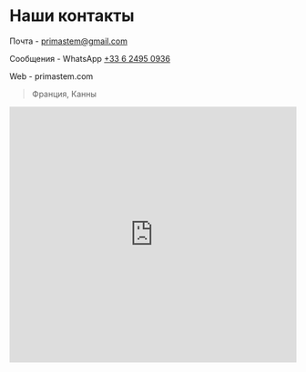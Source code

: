 # Наши контакты

Почта - [primastem@gmail.com](mailto:primastem@gmail.com)

Сообщения - WhatsApp [+33 6 2495 0936](https://api.whatsapp.com/send?phone=33624950936)

Web - primastem.com

> Франция, Канны

<iframe src="https://www.google.com/maps/embed?pb=!1m18!1m12!1m3!1d92551.38938437164!2d6.9270504926141205!3d43.53922815494842!2m3!1f0!2f0!3f0!3m2!1i1024!2i768!4f13.1!3m3!1m2!1s0x12ce8180530cffff%3A0x40819a5fd979e20!2sCannes!5e0!3m2!1sen!2sfr!4v1720692560775!5m2!1sen!2sfr" width=100% height="450" style="border:0;" allowfullscreen="" loading="lazy" referrerpolicy="no-referrer-when-downgrade"></iframe>